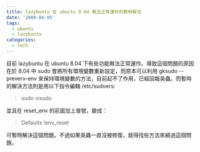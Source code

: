 ```yaml
---
title: lazybuntu 在 ubuntu 8.04 無法正常運作的暫時解法
date: '2008-04-05'
tags:
  - ubuntu
  - lazybuntu
categories:
  - tech
---
```

目前 lazybuntu 在 ubuntu 8.04 下有些功能無法正常運作。導致這個問題的原因在於 8.04 中 sudo 會將所有環境變數重新設定，而原本可以利用 gksudo --preverv-env 來保持環境變數的方法，目前起不了作用，已經回報臭蟲。而暫時的解決方法則是用以下指令編輯 /etc/sudoers:  

> sudo visudo

並且在 reset\_env 的前面加上冒號，變成：  

> Defaults !env\_reset

可暫時解決這個問題。不過如果臭蟲一直沒被修復，就得找些方法來繞過這個問題。